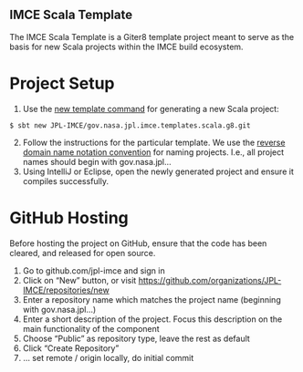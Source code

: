 ## IMCE Scala Template

The IMCE Scala Template is a Giter8 template project meant to serve as the basis for new Scala projects within the IMCE build ecosystem.

# Project Setup
1.	Use the [new template command](http://www.scala-sbt.org/0.13/docs/sbt-new-and-Templates.html) for generating a new Scala project:
```
$ sbt new JPL-IMCE/gov.nasa.jpl.imce.templates.scala.g8.git
```
2.	Follow the instructions for the particular template. We use the [reverse domain name notation convention](https://en.wikipedia.org/wiki/Reverse_domain_name_notation) for naming projects. I.e., all project names should begin with gov.nasa.jpl…
3.	Using IntelliJ or Eclipse, open the newly generated project and ensure it compiles successfully.

# GitHub Hosting

Before hosting the project on GitHub, ensure that the code has been cleared, and released for open source.
1.	Go to github.com/jpl-imce and sign in
2.	Click on “New” button, or visit https://github.com/organizations/JPL-IMCE/repositories/new
  1. Enter a repository name which matches the project name (beginning with gov.nasa.jpl…)
  2. Enter a short description of the project. Focus this description on the main functionality of the component
  3. Choose “Public” as repository type, leave the rest as default
  4. Click “Create Repository”
3.	… set remote / origin locally, do initial commit
